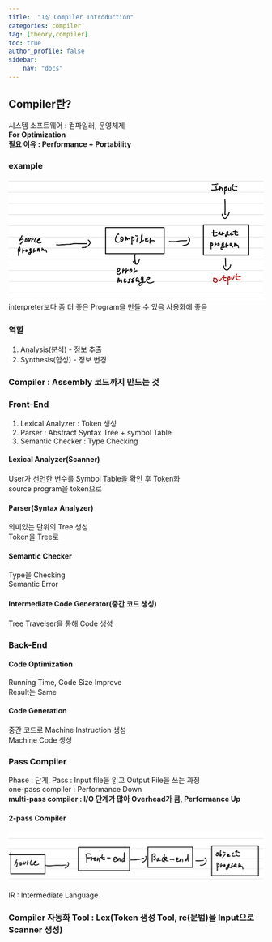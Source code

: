 ```yaml
---
title:  "1장 Compiler Introduction"
categories: compiler
tag: [theory,compiler]
toc: true
author_profile: false
sidebar:
    nav: "docs"
---
```




## Compiler란?

시스템 소프트웨어 : 컴파일러, 운영체제   
**For Optimization**   
**필요 이유 : Performance + Portability**   

### example

<img src="../../assets/images/compiler/2022-06-28-chapter1/compiler.jpg" alt="compiler" style="zoom:80%;" />    
interpreter보다 좀 더 좋은 Program을 만들 수 있음   
사용화에 좋음

### 역할

1. Analysis(분석) - 정보 추출
2. Synthesis(합성) - 정보 변경



### Compiler : Assembly 코드까지 만드는 것



### Front-End

1. Lexical Analyzer : Token 생성
2. Parser : Abstract Syntax Tree + symbol Table
3. Semantic Checker : Type Checking

#### Lexical Analyzer(Scanner)

User가 선언한 변수를 Symbol Table을 확인 후 Token화   
source program을 token으로   

#### Parser(Syntax Analyzer)

의미있는 단위의 Tree 생성   
Token을 Tree로   

#### Semantic Checker

Type을 Checking   
Semantic Error   

#### Intermediate Code Generator(중간 코드 생성)

Tree Travelser을 통해 Code 생성



### Back-End

#### Code Optimization

Running Time, Code Size Improve   
Result는 Same

#### Code Generation

중간 코드로 Machine Instruction 생성   
Machine Code 생성



### Pass Compiler

Phase : 단계, Pass : Input file을 읽고 Output File을 쓰는 과정   
one-pass compiler : Performance Down   
**multi-pass compiler : I/O 단계가 많아 Overhead가 큼, Performance Up**

#### 2-pass Compiler

<img src="../../assets/images/compiler/2022-06-28-chapter1/two pass compiler.jpg" alt="two pass compiler" style="zoom:80%;" />    

IR : Intermediate Language



### Compiler 자동화 Tool : Lex(Token 생성 Tool, re(문법)을 Input으로 Scanner 생성)
